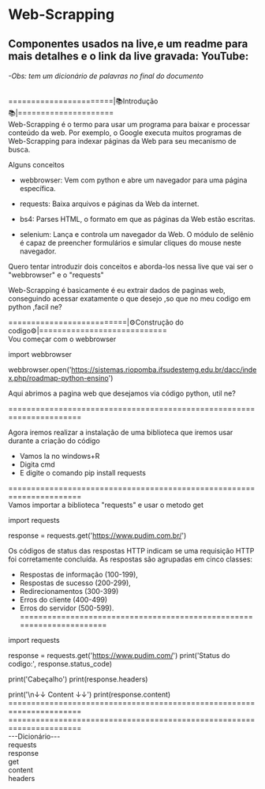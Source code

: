 # Web-Scrapping
## Componentes usados na live,e um readme para mais detalhes e o link da live gravada: YouTube:
###### -Obs: tem um dicionário de palavras no final do documento

=======================|📚Introdução📚|=====================<br />
Web-Scrapping é o termo para usar um programa para baixar e processar conteúdo da web.
Por exemplo, o Google executa muitos programas de Web-Scrapping para indexar 
páginas da Web para seu mecanismo de busca.

Alguns conceitos 
* webbrowser: Vem com python e abre um navegador para uma página específica.

* requests: Baixa arquivos e páginas da Web da internet.

* bs4: Parses HTML, o formato em que as páginas da Web estão escritas.

* selenium: Lança e controla um navegador da Web. O módulo de selênio é capaz de preencher formulários e simular cliques do mouse neste navegador.

Quero tentar introduzir dois conceitos e aborda-los nessa live que vai ser o "webbrowser" e o "requests"

Web-Scrapping é basicamente é eu extrair dados de paginas web, conseguindo acessar exatamente o que desejo 
,so que no meu codigo em python ,facil ne?

==========================|⚙️Construção do codigo⚙️|============================<br />
Vou começar com o webbrowser

import webbrowser

webbrowser.open('https://sistemas.riopomba.ifsudestemg.edu.br/dacc/index.php/roadmap-python-ensino')

Aqui abrimos a pagina web que desejamos via código python, util ne? 

======================================================================<br />

Agora iremos realizar a instalação de uma biblioteca que iremos usar durante a criação do código
* Vamos la no windows+R 
* Digita cmd 
* E digite o comando pip install requests

======================================================================<br />
Vamos importar a biblioteca "requests" e usar o metodo get

import requests

response = requests.get('https://www.pudim.com.br/')

Os códigos de status das respostas HTTP indicam se uma requisição HTTP foi corretamente concluída.
As respostas são agrupadas em cinco classes:

* Respostas de informação (100-199),
* Respostas de sucesso (200-299),
* Redirecionamentos (300-399)
* Erros do cliente (400-499)
* Erros do servidor (500-599).
======================================================================<br />

import requests

response = requests.get('https://www.pudim.com/')
print('Status do codigo:', response.status_code)

print('Cabeçalho')
print(response.headers)

print('\n↓↓ Content ↓↓')
print(response.content)
======================================================================<br />
======================================================================<br />
---Dicionário---<br />
requests<br />
response<br />
get<br />
content<br />
headers<br />
